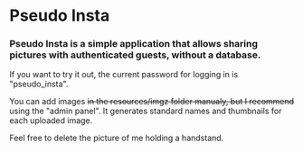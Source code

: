 # Pseudo Insta

### Pseudo Insta is a simple application that allows sharing pictures with authenticated guests, without a database.

If you want to try it out, the current password for logging in is "pseudo_insta". 

You can add images ~~in the resources/imgz folder manualy, but I recommend~~ using the "admin panel". It generates standard names and thumbnails for each uploaded image.

Feel free to delete the picture of me holding a handstand.
